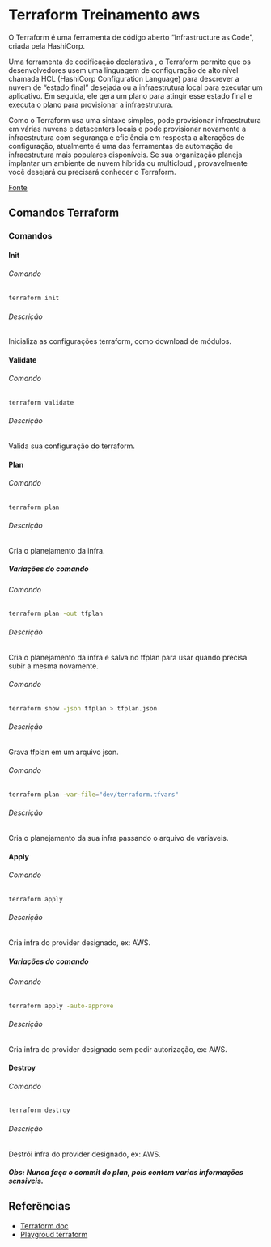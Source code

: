 # Terraform Treinamento aws

O Terraform é uma ferramenta de código aberto “Infrastructure as Code”, criada pela HashiCorp.

Uma ferramenta de codificação declarativa , o Terraform permite que os desenvolvedores usem uma linguagem de configuração de alto nível chamada HCL (HashiCorp Configuration Language) para descrever a nuvem de “estado final” desejada ou a infraestrutura local para executar um aplicativo. Em seguida, ele gera um plano para atingir esse estado final e executa o plano para provisionar a infraestrutura.

Como o Terraform usa uma sintaxe simples, pode provisionar infraestrutura em várias nuvens e datacenters locais e pode provisionar novamente a infraestrutura com segurança e eficiência em resposta a alterações de configuração, atualmente é uma das ferramentas de automação de infraestrutura mais populares disponíveis. Se sua organização planeja implantar um ambiente de nuvem híbrida ou multicloud , provavelmente você desejará ou precisará conhecer o Terraform.

[Fonte](https://www.ibm.com/topics/terraform)

## Comandos Terraform

### Comandos

#### Init

###### Comando

```bash
terraform init
```

###### Descrição

Inicializa as configurações terraform, como download de módulos.

#### Validate

###### Comando

```bash
terraform validate
```

###### Descrição

Valida sua configuração do terraform.

#### Plan

###### Comando

```bash
terraform plan
```

###### Descrição

Cria o planejamento da infra.

##### Variações do comando

###### Comando

```bash
terraform plan -out tfplan
```

###### Descrição

Cria o planejamento da infra e salva no tfplan para usar quando precisa subir a mesma novamente.

###### Comando

```bash
terraform show -json tfplan > tfplan.json
```

###### Descrição

Grava tfplan em um arquivo json.

###### Comando

```bash
terraform plan -var-file="dev/terraform.tfvars"
```

###### Descrição

Cria o planejamento da sua infra passando o arquivo de variaveis.

#### Apply

###### Comando

```bash
terraform apply
```

###### Descrição

Cria infra do provider designado, ex: AWS.

##### Variações do comando

###### Comando

```bash
terraform apply -auto-approve
```

###### Descrição

Cria infra do provider designado sem pedir autorização, ex: AWS.

#### Destroy

###### Comando

```bash
terraform destroy
```

###### Descrição

Destrói infra do provider designado, ex: AWS.

##### Obs: Nunca faça o commit do plan, pois contem varias informações sensiveis.

## Referências

- [Terraform doc](https://www.terraform.io/)
- [Playgroud terraform](https://registry.terraform.io/providers/playgroundtech/playgroundtech/latest)
